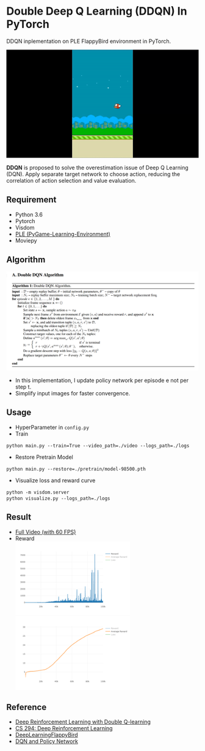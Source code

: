 # Double Deep Q Learning (DDQN) In PyTorch
DDQN inplementation on PLE FlappyBird environment in PyTorch.  
  
<img src='./assets/DDQN.gif'>  
  
**DDQN** is proposed to solve the overestimation issue of Deep Q Learning (DQN). Apply separate target network to choose action, reducing the correlation of action selection and value evaluation. 

## Requirement
* Python 3.6
* Pytorch
* Visdom
* [PLE (PyGame-Learning-Environment)](https://github.com/ntasfi/PyGame-Learning-Environment) 
* Moviepy

## Algorithm
<img src='./assets/DDQN-algo.png' width=600>
  
* In this implementation, I update policy network per episode e not per step t.
* Simplify input images for faster convergence.

   
## Usage
* HyperParameter in `config.py`
* Train 
 ```
 python main.py --train=True --video_path=./video --logs_path=./logs 
 ```
* Restore Pretrain Model
 ```
 python main.py --restore=./pretrain/model-98500.pth  
 ```
* Visualize loss and reward curve
```
python -m visdom.server
python visualize.py --logs_path=./logs
```
 
## Result 
* [Full Video (with 60 FPS)](https://www.youtube.com/watch?v=GCHTadB22P8&feature=youtu.be)
* Reward  
<img src='./assets/reward.png' width=300><img src='./assets/avg_reward.png' width=300>
  
## Reference
* [Deep Reinforcement Learning with Double Q-learning](https://arxiv.org/abs/1509.06461)
* [CS 294: Deep Reinforcement Learning](http://rll.berkeley.edu/deeprlcourse/)
* [DeepLearningFlappyBird](https://github.com/yenchenlin/DeepLearningFlappyBird)
* [DQN and Policy Network](https://nthu-datalab.github.io/ml/labs/17_DQN_Policy_Network/17-DQN_&_Policy_Network.html)  

